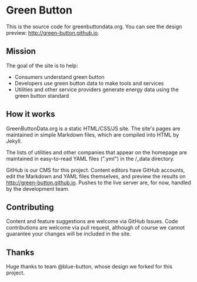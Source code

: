 Green Button
======================
This is the source code for greenbuttondata.org. You can see the design preview: http://green-button.github.io.

Mission
---
The goal of the site is to help:
- Consumers understand green button
- Developers use green button data to make tools and services
- Utilities and other service providers generate energy data using the green button standard

How it works
---
GreenButtonData.org is a static HTML/CSS/JS site. The site's pages are maintained in simple Markdown files, which are compiled into HTML by Jekyll.

The lists of utilities and other companies that appear on the homepage are maintained in easy-to-read YAML files (".yml") in the /_data directory.

GitHub is our CMS for this project. Content editors have GitHub accounts, edit the Markdown and YAML files themselves, and preview the results on http://green-button.github.io. Pushes to the live server are, for now, handled by the development team.

Contributing
---
Content and feature suggestions are welcome via GitHub Issues. Code contributions are welcome via pull request, although of course we cannot guarantee your changes will be included in the site.

Thanks
---
Huge thanks to team @blue-button, whose design we forked for this project.
